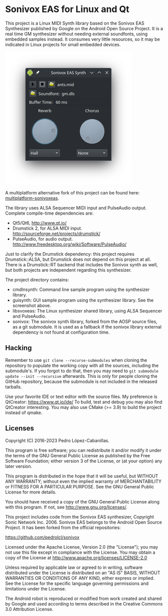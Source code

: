 Sonivox EAS for Linux and Qt
============================

This project is a Linux MIDI Synth library based on the Sonivox EAS Synthesizer published by Google on the Android Open Source Project. It is a real time GM synthesizer without needing external soundfonts, using embedded samples instead. It consumes very little resources, so it may be indicated in Linux projects for small embedded devices.

![Screenshot](screenshot.png)

A multiplatform alternative fork of this project can be found here: [multiplatform-sonivoxeas](https://github.com/pedrolcl/multiplatform-sonivoxeas).

The library uses ALSA Sequencer MIDI input and PulseAudio output. Complete compile-time dependencies are:
* Qt5/Qt6, http://www.qt.io/
* Drumstick 2, for ALSA MIDI input. http://sourceforge.net/projects/drumstick/
* PulseAudio, for audio output. http://www.freedesktop.org/wiki/Software/PulseAudio/

Just to clarify the Drumstick dependency: this project requires Drumstick::ALSA, but Drumstick does not depend on this project at all. There is a Drumstick::RT backend that includes the Sonivox synth as well, but both projects are independent regarding this synthesizer.

The project directory contains:
* cmdlnsynth: Command line sample program using the synthesizer library.
* guisynth: GUI sample program using the synthesizer library. See the screenshot above.
* libsvoxeas: The Linux synthesizer shared library, using ALSA Sequencer and PulseAudio.
* sonivox: The sonivox synth library, forked from the AOSP source files, as a git submodule. It is used as a fallback if the sonivox library external dependency is not found at configuration time.

Hacking
-------

Remember to use `git clone --recurse-submodules` when cloning the repository to populate the working copy with all the sources, including the submodule's. If you forgot to do that, then you may need to `git submodule update --init --recursive` afterwards. This is only for people cloning the GitHub repository, because the submodule is not included in the released tarballs.

Use your favorite IDE or text editor with the source files. My preference is QtCreator: https://www.qt.io/ide/
To build, test and debug you may also find QtCreator interesting. You may also use CMake (>= 3.9) to build the project instead of qmake.

Licenses
--------

Copyright (C) 2016-2023 Pedro López-Cabanillas.

This program is free software; you can redistribute it and/or modify
it under the terms of the GNU General Public License as published by
the Free Software Foundation; either version 3 of the License, or
(at your option) any later version.

This program is distributed in the hope that it will be useful,
but WITHOUT ANY WARRANTY; without even the implied warranty of
MERCHANTABILITY or FITNESS FOR A PARTICULAR PURPOSE.  See the
GNU General Public License for more details.

You should have received a copy of the GNU General Public License
along with this program. If not, see <http://www.gnu.org/licenses/>.


This project includes code from the Sonivox EAS synthesizer, Copyright Sonic Network Inc. 2006. 
Sonivox EAS belongs to the Android Open Source Project. It has been forked from the official repositories:

https://github.com/pedrolcl/sonivox

Licensed under the Apache License, Version 2.0 (the "License"); you may not use this file except in compliance with the License. 
You may obtain a copy of the License at http://www.apache.org/licenses/LICENSE-2.0

Unless required by applicable law or agreed to in writing, software distributed under the License is distributed on an "AS IS" BASIS, WITHOUT WARRANTIES OR CONDITIONS OF ANY KIND, either express or implied. See the License for the specific language governing permissions and limitations under the License.


The Android robot is reproduced or modified from work created and shared by Google and used according to terms described in the 
Creative Commons 3.0 Attribution License.
